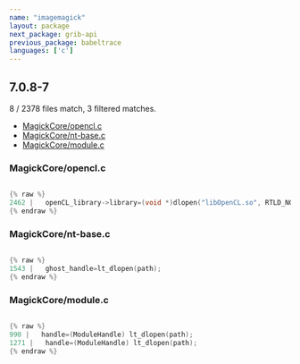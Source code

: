 ```yaml
---
name: "imagemagick"
layout: package
next_package: grib-api
previous_package: babeltrace
languages: ['c']
---
```

## 7.0.8-7
8 / 2378 files match, 3 filtered matches.

 - [MagickCore/opencl.c](#magickcoreopenclc)
 - [MagickCore/nt-base.c](#magickcorent-basec)
 - [MagickCore/module.c](#magickcoremodulec)

### MagickCore/opencl.c

```c

{% raw %}
2462 |   openCL_library->library=(void *)dlopen("libOpenCL.so", RTLD_NOW);
{% endraw %}

```
### MagickCore/nt-base.c

```c

{% raw %}
1543 |   ghost_handle=lt_dlopen(path);
{% endraw %}

```
### MagickCore/module.c

```c

{% raw %}
990 |   handle=(ModuleHandle) lt_dlopen(path);
1271 |   handle=(ModuleHandle) lt_dlopen(path);
{% endraw %}

```
